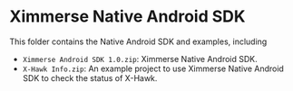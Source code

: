 Ximmerse Native Android SDK
============

This folder contains the Native Android SDK and examples, including

- `Ximmerse Android SDK 1.0.zip`: Ximmerse Native Android SDK.
- `X-Hawk Info.zip`: An example project to use Ximmerse Native Android SDK to check the status of X-Hawk.